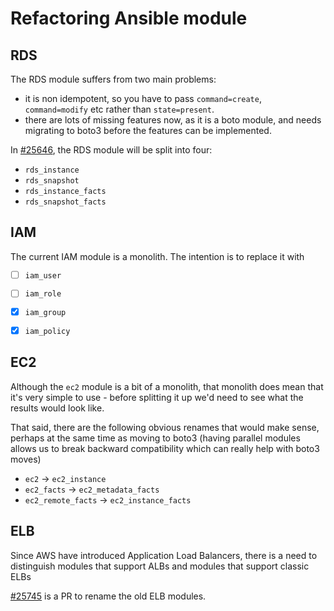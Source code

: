 # Refactoring Ansible module

## RDS

The RDS module suffers from two main problems:

* it is non idempotent, so you have to pass `command=create`,
  `command=modify` etc rather than `state=present`.
* there are lots of missing features now, as it is a boto module,
  and needs migrating to boto3 before the features can be implemented.

In [#25646](https://github.com/ansible/ansible/pull/25646),
the RDS module will be split into four:

* `rds_instance`
* `rds_snapshot`
* `rds_instance_facts`
* `rds_snapshot_facts`


## IAM

The current IAM module is a monolith. The intention is to replace it
with

* [ ] `iam_user`
* [ ] `iam_role`
* [X] `iam_group`
* [X] `iam_policy`


## EC2

Although the `ec2` module is a bit of a monolith, that monolith does
mean that it's very simple to use - before splitting it up we'd need
to see what the results would look like.

That said, there are the following obvious renames that would make
sense, perhaps at the same time as moving to boto3 (having parallel
modules allows us to break backward compatibility which can really
help with boto3 moves)

* `ec2` → `ec2_instance`
* `ec2_facts` → `ec2_metadata_facts`
* `ec2_remote_facts` → `ec2_instance_facts`

## ELB

Since AWS have introduced Application Load Balancers, there is a need
to distinguish modules that support ALBs and modules that support classic
ELBs

[#25745](https://github.com/ansible/ansible/pull/25745) is a PR to rename
the old ELB modules.
